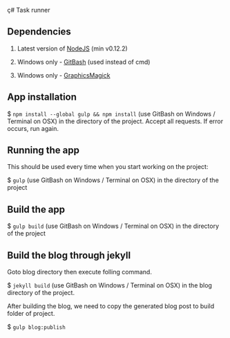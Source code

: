 ç# Task runner


## Dependencies

1. Latest version of [NodeJS](http://nodejs.org/) (min v0.12.2)

2. Windows only - [GitBash](http://git-scm.com/downloads) (used instead of cmd)

3. Windows only - [GraphicsMagick](http://sourceforge.net/projects/graphicsmagick/files/graphicsmagick-binaries/1.3.21/)


## App installation

$ `npm install --global gulp && npm install` (use GitBash on Windows / Terminal on OSX) in the directory of the project. Accept all requests. If error occurs, run again.


## Running the app

This should be used every time when you start working on the project:

$ `gulp` (use GitBash on Windows / Terminal on OSX) in the directory of the project


## Build the app

$ `gulp build` (use GitBash on Windows / Terminal on OSX) in the directory of the project


## Build the blog through jekyll
Goto blog directory then execute folling command.

$ `jekyll build` (use GitBash on Windows / Terminal on OSX) in the blog directory of the project.

After building the blog, we need to copy the generated blog post to build folder of project.

$ `gulp blog:publish`


